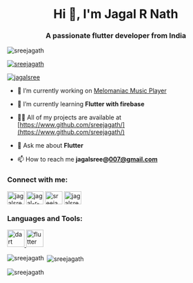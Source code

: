 <h1 align="center">Hi 👋, I'm Jagal R Nath</h1>
<h3 align="center">A passionate flutter developer from India</h3>

<p align="left"> <img src="https://komarev.com/ghpvc/?username=sreejagath&label=Profile%20views&color=0e75b6&style=flat" alt="sreejagath" /> </p>

<p align="left"> <a href="https://github.com/ryo-ma/github-profile-trophy"><img src="https://github-profile-trophy.vercel.app/?username=sreejagath" alt="sreejagath" /></a> </p>

<p align="left"> <a href="https://twitter.com/jagalsree" target="blank"><img src="https://img.shields.io/twitter/follow/jagalsree?logo=twitter&style=for-the-badge" alt="jagalsree" /></a> </p>

- 🔭 I’m currently working on [Melomaniac Music Player](https://github.com/sreejagath/melomaniac_music_player)

- 🌱 I’m currently learning **Flutter with firebase**

- 👨‍💻 All of my projects are available at [https://www.github.com/sreejagath/](https://www.github.com/sreejagath/)

- 💬 Ask me about **Flutter**

- 📫 How to reach me **jagalsree@007@gmail.com**

<h3 align="left">Connect with me:</h3>
<p align="left">
<a href="https://twitter.com/jagalsree" target="blank"><img align="center" src="https://raw.githubusercontent.com/rahuldkjain/github-profile-readme-generator/master/src/images/icons/Social/twitter.svg" alt="jagalsree" height="30" width="40" /></a>
<a href="https://linkedin.com/in/jagal-r-nath" target="blank"><img align="center" src="https://raw.githubusercontent.com/rahuldkjain/github-profile-readme-generator/master/src/images/icons/Social/linked-in-alt.svg" alt="jagal-r-nath" height="30" width="40" /></a>
<a href="https://stackoverflow.com/users/sreejagath" target="blank"><img align="center" src="https://raw.githubusercontent.com/rahuldkjain/github-profile-readme-generator/master/src/images/icons/Social/stack-overflow.svg" alt="sreejagath" height="30" width="40" /></a>
<a href="https://instagram.com/jagalsree" target="blank"><img align="center" src="https://raw.githubusercontent.com/rahuldkjain/github-profile-readme-generator/master/src/images/icons/Social/instagram.svg" alt="jagalsree" height="30" width="40" /></a>
</p>

<h3 align="left">Languages and Tools:</h3>
<p align="left"> <a href="https://dart.dev" target="_blank"> <img src="https://www.vectorlogo.zone/logos/dartlang/dartlang-icon.svg" alt="dart" width="40" height="40"/> </a> <a href="https://flutter.dev" target="_blank"> <img src="https://www.vectorlogo.zone/logos/flutterio/flutterio-icon.svg" alt="flutter" width="40" height="40"/> </a> </p>

<p><img align="left" src="https://github-readme-stats.vercel.app/api/top-langs?username=sreejagath&show_icons=true&locale=en&layout=compact" alt="sreejagath" /></p>

<p>&nbsp;<img align="center" src="https://github-readme-stats.vercel.app/api?username=sreejagath&show_icons=true&locale=en" alt="sreejagath" /></p>

<p><img align="center" src="https://github-readme-streak-stats.herokuapp.com/?user=sreejagath&" alt="sreejagath" /></p>

